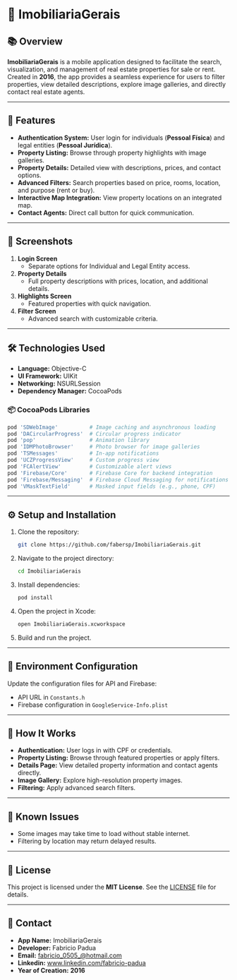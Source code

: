 # 🏡 **ImobiliariaGerais**

## 📚 **Overview**  
**ImobiliariaGerais** is a mobile application designed to facilitate the search, visualization, and management of real estate properties for sale or rent. Created in **2016**, the app provides a seamless experience for users to filter properties, view detailed descriptions, explore image galleries, and directly contact real estate agents.

---

## 🚀 **Features**  
- **Authentication System:** User login for individuals (**Pessoal Física**) and legal entities (**Pessoal Jurídica**).  
- **Property Listing:** Browse through property highlights with image galleries.  
- **Property Details:** Detailed view with descriptions, prices, and contact options.  
- **Advanced Filters:** Search properties based on price, rooms, location, and purpose (rent or buy).  
- **Interactive Map Integration:** View property locations on an integrated map.  
- **Contact Agents:** Direct call button for quick communication.  

---

## 📱 **Screenshots**  
1. **Login Screen**  
   - Separate options for Individual and Legal Entity access.  
2. **Property Details**  
   - Full property descriptions with prices, location, and additional details.  
3. **Highlights Screen**  
   - Featured properties with quick navigation.  
4. **Filter Screen**  
   - Advanced search with customizable criteria.  

---

## 🛠️ **Technologies Used**  
- **Language:** Objective-C  
- **UI Framework:** UIKit  
- **Networking:** NSURLSession  
- **Dependency Manager:** CocoaPods  

### 📦 **CocoaPods Libraries**  
```ruby
pod 'SDWebImage'          # Image caching and asynchronous loading  
pod 'DACircularProgress'  # Circular progress indicator  
pod 'pop'                 # Animation library  
pod 'IDMPhotoBrowser'     # Photo browser for image galleries  
pod 'TSMessages'          # In-app notifications  
pod 'UCZProgressView'     # Custom progress view  
pod 'FCAlertView'         # Customizable alert views  
pod 'Firebase/Core'       # Firebase Core for backend integration  
pod 'Firebase/Messaging'  # Firebase Cloud Messaging for notifications  
pod 'VMaskTextField'      # Masked input fields (e.g., phone, CPF)  
```

---

## ⚙️ **Setup and Installation**  
1. Clone the repository:  
   ```bash
   git clone https://github.com/fabersp/ImobiliariaGerais.git
   ```  
2. Navigate to the project directory:  
   ```bash
   cd ImobiliariaGerais
   ```  
3. Install dependencies:  
   ```bash
   pod install
   ```  
4. Open the project in Xcode:  
   ```bash
   open ImobiliariaGerais.xcworkspace
   ```  
5. Build and run the project.  

---

## 🔑 **Environment Configuration**  
Update the configuration files for API and Firebase:  
- API URL in `Constants.h`  
- Firebase configuration in `GoogleService-Info.plist`  

---

## 🧠 **How It Works**  
- **Authentication:** User logs in with CPF or credentials.  
- **Property Listing:** Browse through featured properties or apply filters.  
- **Details Page:** View detailed property information and contact agents directly.  
- **Image Gallery:** Explore high-resolution property images.  
- **Filtering:** Apply advanced search filters.  

---

## 🐞 **Known Issues**  
- Some images may take time to load without stable internet.  
- Filtering by location may return delayed results.  

---

## 📄 **License**  
This project is licensed under the **MIT License**. See the [LICENSE](LICENSE) file for details.  

---

## 📧 **Contact**  
- **App Name:** ImobiliariaGerais  
- **Developer:** Fabricio Padua  
- **Email:** fabricio_0505_@hotmail.com
- **Linkedin:** www.linkedin.com/fabricio-padua
- **Year of Creation:** **2016**


